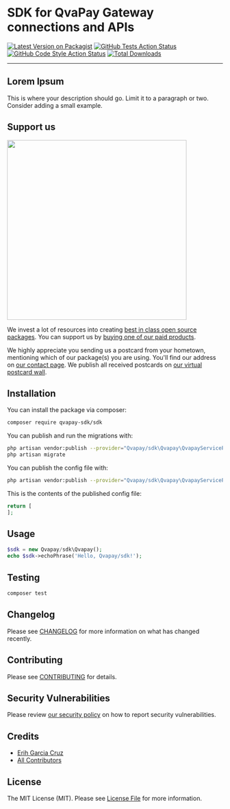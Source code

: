 # SDK for QvaPay Gateway connections and APIs

[![Latest Version on Packagist](https://img.shields.io/packagist/v/qvapay-sdk/sdk.svg?style=flat-square)](https://packagist.org/packages/qvapay-sdk/sdk)
[![GitHub Tests Action Status](https://img.shields.io/github/workflow/status/qvapay-sdk/sdk/run-tests?label=tests)](https://github.com/qvapay-sdk/sdk/actions?query=workflow%3Arun-tests+branch%3Amain)
[![GitHub Code Style Action Status](https://img.shields.io/github/workflow/status/qvapay-sdk/sdk/Check%20&%20fix%20styling?label=code%20style)](https://github.com/qvapay-sdk/sdk/actions?query=workflow%3A"Check+%26+fix+styling"+branch%3Amain)
[![Total Downloads](https://img.shields.io/packagist/dt/qvapay-sdk/sdk.svg?style=flat-square)](https://packagist.org/packages/qvapay-sdk/sdk)

---
Lorem Ipsum
---

This is where your description should go. Limit it to a paragraph or two. Consider adding a small example.

## Support us

[<img src="https://github-ads.s3.eu-central-1.amazonaws.com/sdk.jpg?t=1" width="419px" />](https://spatie.be/github-ad-click/sdk)

We invest a lot of resources into creating [best in class open source packages](https://spatie.be/open-source). You can support us by [buying one of our paid products](https://spatie.be/open-source/support-us).

We highly appreciate you sending us a postcard from your hometown, mentioning which of our package(s) you are using. You'll find our address on [our contact page](https://spatie.be/about-us). We publish all received postcards on [our virtual postcard wall](https://spatie.be/open-source/postcards).

## Installation

You can install the package via composer:

```bash
composer require qvapay-sdk/sdk
```

You can publish and run the migrations with:

```bash
php artisan vendor:publish --provider="Qvapay/sdk\Qvapay\QvapayServiceProvider" --tag="sdk-migrations"
php artisan migrate
```

You can publish the config file with:
```bash
php artisan vendor:publish --provider="Qvapay/sdk\Qvapay\QvapayServiceProvider" --tag="sdk-config"
```

This is the contents of the published config file:

```php
return [
];
```

## Usage

```php
$sdk = new Qvapay/sdk\Qvapay();
echo $sdk->echoPhrase('Hello, Qvapay/sdk!');
```

## Testing

```bash
composer test
```

## Changelog

Please see [CHANGELOG](CHANGELOG.md) for more information on what has changed recently.

## Contributing

Please see [CONTRIBUTING](.github/CONTRIBUTING.md) for details.

## Security Vulnerabilities

Please review [our security policy](../../security/policy) on how to report security vulnerabilities.

## Credits

- [Erih Garcia Cruz](https://github.com/n3omaster)
- [All Contributors](../../contributors)

## License

The MIT License (MIT). Please see [License File](LICENSE.md) for more information.
